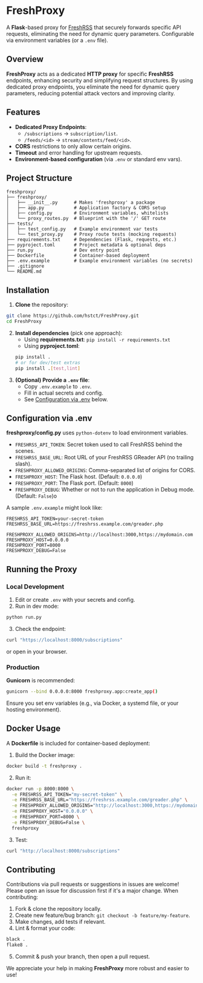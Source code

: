 # FreshProxy

A **Flask**-based proxy for [FreshRSS](https://github.com/FreshRSS/FreshRSS) that securely forwards specific API requests, eliminating the need for dynamic query parameters. Configurable via environment variables (or a `.env` file).

## Overview

**FreshProxy** acts as a dedicated **HTTP proxy** for specific **FreshRSS** endpoints, enhancing security and simplifying request structures. By using dedicated proxy endpoints, you eliminate the need for dynamic query parameters, reducing potential attack vectors and improving clarity.

## Features

- **Dedicated Proxy Endpoints**:
    - `/subscriptions` -> `subscription/list`.
    - `/feeds/<id>` -> `stream/contents/feed/<id>`.
- **CORS** restrictions to only allow certain origins.
- **Timeout** and error handling for upstream requests.
- **Environment-based configuration** (via `.env` or standard env vars).

## Project Structure

```text
freshproxy/
├── freshproxy/
│   ├── __init__.py      # Makes 'freshproxy' a package
│   ├── app.py           # Application factory & CORS setup
│   ├── config.py        # Environment variables, whitelists
│   └── proxy_routes.py  # Blueprint with the '/' GET route
├── tests/
│   ├── test_config.py   # Example environment var tests
│   └── test_proxy.py    # Proxy route tests (mocking requests)
├── requirements.txt     # Dependencies (Flask, requests, etc.)
├── pyproject.toml       # Project metadata & optional deps
├── run.py               # Dev entry point
├── Dockerfile           # Container-based deployment
├── .env.example         # Example environment variables (no secrets)
├── .gitignore
└── README.md
```

## Installation

1. **Clone** the repository:
```bash
git clone https://github.com/hstct/FreshProxy.git
cd FreshProxy
```
2. **Install dependencies** (pick one approach):
    - Using **requirements.txt**: `pip install -r requirements.txt`
    - Using **pyproject.toml**:
    ```bash
    pip install .
    # or for dev/test extras
    pip install .[test,lint]
    ```
3. **(Optional) Provide a `.env` file**:
    - Copy `.env.example` to `.env`.
    - Fill in actual secrets and config.
    - See [Configuration via .env](#configuration-via-env) below.

## Configuration via .env

**freshproxy/config.py** uses `python-dotenv` to load environment variables.

- `FRESHRSS_API_TOKEN`: Secret token used to call FreshRSS behind the scenes.
- `FRESHRSS_BASE_URL`: Root URL of your FreshRSS GReader API (no trailing slash).
- `FRESHPROXY_ALLOWED_ORIGINS`: Comma-separated list of origins for CORS.
- `FRESHPROXY_HOST`: The Flask host. (Default: `0.0.0.0`)
- `FRESHPROXY_PORT`: The Flask port. (Default: `8000`)
- `FRESHPROXY_DEBUG`: Whether or not to run the application in Debug mode. (Default: `False`)o

A sample `.env.example` might look like:

```dotenv
FRESHRSS_API_TOKEN=your-secret-token
FRESHRSS_BASE_URL=https://freshrss.example.com/greader.php

FRESHPROXY_ALLOWED_ORIGINS=http://localhost:3000,https://mydomain.com
FRESHPROXY_HOST=0.0.0.0
FRESHPROXY_PORT=8000
FRESHPROXY_DEBUG=False
```

## Running the Proxy

### Local Development

1. Edit or create `.env` with your secrets and config.
2. Run in dev mode:
```bash
python run.py
```
3. Check the endpoint:
```bash
curl "https://localhost:8000/subscriptions"
```
or open in your browser.

### Production

**Gunicorn** is recommended:
```bash
gunicorn --bind 0.0.0.0:8000 freshproxy.app:create_app()
```

Ensure you set env variables (e.g., via Docker, a systemd file, or your hosting environment).

## Docker Usage

A **Dockerfile** is included for container-based deployment:

1. Build the Docker image:
```bash
docker build -t freshproxy .
```
2. Run it:
```bash
docker run -p 8000:8000 \
  -e FRESHRSS_API_TOKEN="my-secret-token" \
  -e FRESHRSS_BASE_URL="https://freshrss.example.com/greader.php" \
  -e FRESHPROXY_ALLOWED_ORIGINS="http://localhost:3000,https://mydomain.com" \
  -e FRESHPROXY_HOST="0.0.0.0" \
  -e FRESHPROXY_PORT=8000 \
  -e FRESHPROXY_DEBUG=False \
  freshproxy
```
3. Test:
```bash
curl "http://localhost:8000/subscriptions"
```

## Contributing

Contributions via pull requests or suggestions in issues are welcome! Please open an issue for discussion first if it's a major change. When contributing:

1. Fork & clone the repository locally.
2. Create new feature/bug branch: `git checkout -b feature/my-feature`.
3. Make changes, add tests if relevant.
4. Lint & format your code:
```bash
black .
flake8 .
```
5. Commit & push your branch, then open a pull request.

We appreciate your help in making **FreshProxy** more robust and easier to use!
